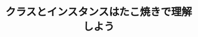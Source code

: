 ---
title: "クラスとインスタンスはたこ焼きで理解しよう"
emoji: "🐙"
type: "tech" # tech: 技術記事 / idea: アイデア
topics: ["JavaScript","初心者向け","図解"]
published: false
---